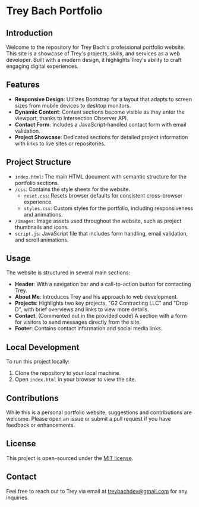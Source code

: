 # Trey Bach Portfolio

## Introduction
Welcome to the repository for Trey Bach's professional portfolio website. This site is a showcase of Trey's projects, skills, and services as a web developer. Built with a modern design, it highlights Trey's ability to craft engaging digital experiences.

## Features
- **Responsive Design**: Utilizes Bootstrap for a layout that adapts to screen sizes from mobile devices to desktop monitors.
- **Dynamic Content**: Content sections become visible as they enter the viewport, thanks to Intersection Observer API.
- **Contact Form**: Includes a JavaScript-handled contact form with email validation.
- **Project Showcase**: Dedicated sections for detailed project information with links to live sites or repositories.

## Project Structure
- `index.html`: The main HTML document with semantic structure for the portfolio sections.
- `/css`: Contains the style sheets for the website.
  - `reset.css`: Resets browser defaults for consistent cross-browser experience.
  - `styles.css`: Custom styles for the portfolio, including responsiveness and animations.
- `/images`: Image assets used throughout the website, such as project thumbnails and icons.
- `script.js`: JavaScript file that includes form handling, email validation, and scroll animations.

## Usage
The website is structured in several main sections:
- **Header**: With a navigation bar and a call-to-action button for contacting Trey.
- **About Me**: Introduces Trey and his approach to web development.
- **Projects**: Highlights two key projects, "G2 Contracting LLC" and "Drop D", with brief overviews and links to view more details.
- **Contact**: (Commented out in the provided code) A section with a form for visitors to send messages directly from the site.
- **Footer**: Contains contact information and social media links.

## Local Development
To run this project locally:
1. Clone the repository to your local machine.
2. Open `index.html` in your browser to view the site.

## Contributions
While this is a personal portfolio website, suggestions and contributions are welcome. Please open an issue or submit a pull request if you have feedback or enhancements.

## License
This project is open-sourced under the [MIT license](LICENSE.md).

## Contact
Feel free to reach out to Trey via email at [treybachdev@gmail.com](mailto:treybachdev@gmail.com) for any inquiries.
